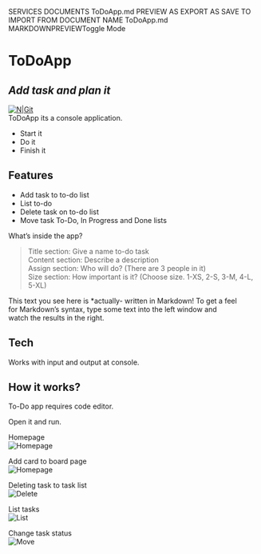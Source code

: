 SERVICES
DOCUMENTS
ToDoApp.md
PREVIEW AS 
EXPORT AS 
SAVE TO 
IMPORT FROM 
DOCUMENT NAME
ToDoApp.md
MARKDOWNPREVIEWToggle Mode
  
<h1 class="code-line" data-line-start=0 data-line-end=1 ><a id="ToDoApp_0"></a>ToDoApp</h1>
<h2 class="code-line" data-line-start=2 data-line-end=3 ><a id="_Add_task_and_plan_it__2"></a><em>Add task and plan it</em></h2>
<p class="has-line-data" data-line-start="4" data-line-end="6"><a href="https://github.com/fatiyapici"><img src="https://i.hizliresim.com/d7my7d9.png" alt="N|Git"></a><br>
ToDoApp its a console application.</p>
<ul>
<li class="has-line-data" data-line-start="7" data-line-end="8">Start it</li>
<li class="has-line-data" data-line-start="8" data-line-end="9">Do it</li>
<li class="has-line-data" data-line-start="9" data-line-end="11">Finish it</li>
</ul>
<h2 class="code-line" data-line-start=11 data-line-end=12 ><a id="Features_11"></a>Features</h2>
<ul>
<li class="has-line-data" data-line-start="13" data-line-end="14">Add task to to-do list</li>
<li class="has-line-data" data-line-start="14" data-line-end="15">List to-do</li>
<li class="has-line-data" data-line-start="15" data-line-end="16">Delete task on to-do list</li>
<li class="has-line-data" data-line-start="16" data-line-end="18">Move task To-Do, In Progress and Done lists</li>
</ul>
<p class="has-line-data" data-line-start="18" data-line-end="19">What’s inside the app?</p>
<blockquote>
<p class="has-line-data" data-line-start="20" data-line-end="24">Title section: Give a name to-do task<br>
Content section: Describe a description<br>
Assign section: Who will do? (There are 3 people in it)<br>
Size section: How important is it? (Choose size. 1-XS, 2-S, 3-M, 4-L, 5-XL)</p>
</blockquote>
<p class="has-line-data" data-line-start="25" data-line-end="28">This text you see here is *actually- written in Markdown! To get a feel<br>
for Markdown’s syntax, type some text into the left window and<br>
watch the results in the right.</p>
<h2 class="code-line" data-line-start=29 data-line-end=30 ><a id="Tech_29"></a>Tech</h2>
<p class="has-line-data" data-line-start="31" data-line-end="32">Works with input and output at console.</p>
<h2 class="code-line" data-line-start=33 data-line-end=34 ><a id="How_it_works_33"></a>How it works?</h2>
<p class="has-line-data" data-line-start="35" data-line-end="36">To-Do app requires code editor.</p>
<p class="has-line-data" data-line-start="37" data-line-end="38">Open it and run.</p>
<p class="has-line-data" data-line-start="39" data-line-end="41">Homepage<br>
<img src="https://i.hizliresim.com/27y8tqs.jpg" alt="Homepage"></p>
<p class="has-line-data" data-line-start="42" data-line-end="44">Add card to board page<br>
<img src="https://i.hizliresim.com/l37yrwf.jpg" alt="Homepage"></p>
<p class="has-line-data" data-line-start="45" data-line-end="47">Deleting task to task list<br>
<img src="https://i.hizliresim.com/7jz9cym.jpg" alt="Delete"></p>
<p class="has-line-data" data-line-start="48" data-line-end="50">List tasks<br>
<img src="https://i.hizliresim.com/t46vquq.jpg" alt="List"></p>
<p class="has-line-data" data-line-start="51" data-line-end="53">Change task status<br>
<img src="https://i.hizliresim.com/l9an11o.jpg" alt="Move"></p>
